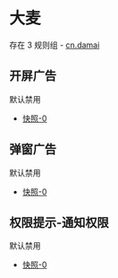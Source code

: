 # 大麦

存在 3 规则组 - [cn.damai](/src/apps/cn.damai.ts)

## 开屏广告

默认禁用

- [快照-0](https://i.gkd.li/i/12472623)

## 弹窗广告

默认禁用

- [快照-0](https://i.gkd.li/i/13627900)

## 权限提示-通知权限

默认禁用

- [快照-0](https://i.gkd.li/i/13985393)
